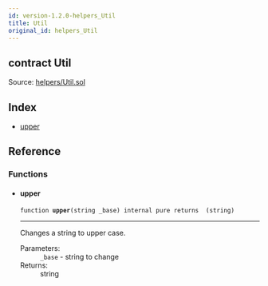 ```yaml
---
id: version-1.2.0-helpers_Util
title: Util
original_id: helpers_Util
---
```


<div class="contract-doc"><div class="contract"><h2 class="contract-header"><span class="contract-kind">contract</span> Util</h2><div class="source">Source: <a href="git+https://github.com/PolymathNetwork/polymath-core/blob/v1.1.0/contracts/helpers/Util.sol" target="_blank">helpers/Util.sol</a></div></div><div class="index"><h2>Index</h2><ul><li><a href="helpers_Util.html#upper">upper</a></li></ul></div><div class="reference"><h2>Reference</h2><div class="functions"><h3>Functions</h3><ul><li><div class="item function"><span id="upper" class="anchor-marker"></span><h4 class="name">upper</h4><div class="body"><code class="signature">function <strong>upper</strong><span>(string _base) </span><span>internal </span><span>pure </span><span>returns  (string) </span></code><hr/><div class="description"><p>Changes a string to upper case.</p></div><dl><dt><span class="label-parameters">Parameters:</span></dt><dd><div><code>_base</code> - string to change</div></dd><dt><span class="label-return">Returns:</span></dt><dd>string</dd></dl></div></div></li></ul></div></div></div>

